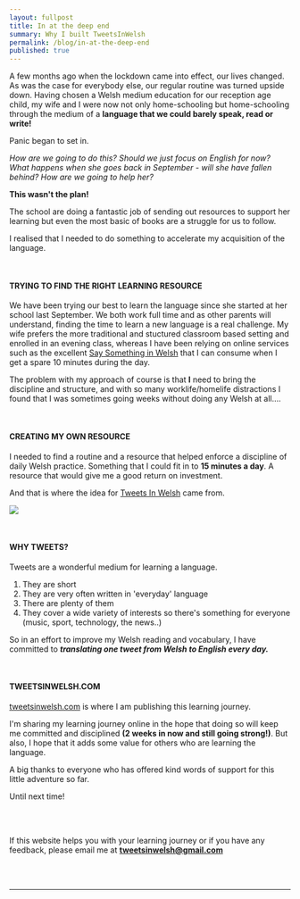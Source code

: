 ```yaml
---
layout: fullpost
title: In at the deep end
summary: Why I built TweetsInWelsh
permalink: /blog/in-at-the-deep-end
published: true
---
```


A few months ago when the lockdown came into effect, our lives changed. As was the case for everybody else, our regular routine was turned upside down. Having chosen a Welsh medium education for our reception age child, my wife and I were now not only home-schooling but home-schooling through the medium of a **language that we could barely speak, read or write!** 


Panic began to set in. 


*How are we going to do this? Should we just focus on English for now? What happens when she goes back in September - will she have fallen behind? How are we going to help her?*

**This wasn't the plan!**


The school are doing a fantastic job of sending out resources to support her learning but even the most basic of books are a struggle for us to follow.


I realised that I needed to do something to accelerate my acquisition of the language.

<br>

#### TRYING TO FIND THE RIGHT LEARNING RESOURCE

We have been trying our best to learn the language since she started at her school last September. We both work full time and as other parents will understand, finding the time to learn a new language is a real challenge. My wife prefers the more traditional and stuctured classroom based setting and enrolled in an evening class, whereas I have been relying on online services such as the excellent [Say Something in Welsh](https://www.saysomethingin.com/welsh) that I can consume when I get a spare 10 minutes during the day.


The problem with my approach of course is that **I** need to bring the discipline and structure, and with so many worklife/homelife distractions I found that I was sometimes going weeks without doing any Welsh at all....

<br>

####  CREATING MY OWN RESOURCE

I needed to find a routine and a resource that helped enforce a discipline of daily Welsh practice. Something that I could fit in to **15 minutes a day**. A resource that would give me a good return on investment. 

And that is where the idea for [Tweets In Welsh](https://tweetsinwelsh.com/) came from.

<p><img class="blog-image" src="https://robertdpowell.github.io/tweetsinwelsh/img/journeystarts.jpg"/></p>

<br>

#### WHY TWEETS?

Tweets are a wonderful medium for learning a language.

1. They are short
2. They are very often written in 'everyday' language 
3. There are plenty of them
4. They cover a wide variety of interests so there's something for everyone (music, sport, technology, the news..) 


So in an effort to improve my Welsh reading and vocabulary, I have committed to ***translating one tweet from Welsh to English every day.***

<br>

#### TWEETSINWELSH.COM

[tweetsinwelsh.com](https://tweetsinwelsh.com/) is where I am publishing this learning journey.

I'm sharing my learning journey online in the hope that doing so will keep me committed and disciplined **(2 weeks in now and still going strong!)**. But also, I hope that it adds some value for others who are learning the language.

A big thanks to everyone who has offered kind words of support for this little adventure so far.

Until next time!
<br>
<br>

<br>

If this website helps you with your learning journey or if you have any feedback, please email me at **tweetsinwelsh@gmail.com**

<br>
<br>

___

